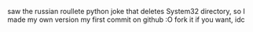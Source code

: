 saw the russian roullete python joke that deletes System32 directory, so I made my own version
my first commit on github :O
fork it if you want, idc
